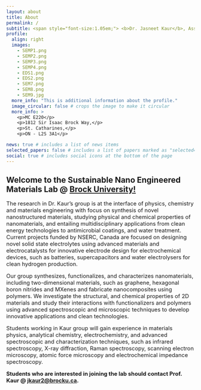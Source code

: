 ```yaml
---
layout: about
title: About
permalink: /
subtitle: <span style="font-size:1.05em;"> <b>Dr. Jasneet Kaur</b>, Assistant Professor, Physics and Engineering at <a href='https://brocku.ca/'>Brock University</a>. <br/></span><br>
profile:
  align: right
  images:
    - SEMP1.png
    - SEMP2.png
    - SEMP3.png
    - SEMP4.png
    - EDS1.png
    - EDS2.png
    - SEM7.png
    - SEM8.png
    - SEM9.jpg
  more_info: "This is additional information about the profile."
  image_circular: false # crops the image to make it circular
  more_info: >
    <p>MC E220</p>
    <p>1812 Sir Isaac Brock Way,</p>
    <p>St. Catharines,</p>
    <p>ON - L2S 3A1</p>

news: true # includes a list of news items
selected_papers: false # includes a list of papers marked as "selected={true}"
social: true # includes social icons at the bottom of the page
---
```


<h2>Welcome to the Sustainable Nano Engineered Materials Lab @ <a href='https://brocku.ca/'>Brock University!</a></h2>

<span style="font-size:1.05em;">The research in Dr. Kaur’s group is at the interface of physics, chemistry and materials engineering with focus on synthesis of novel nanostructured materials, studying physical and chemical properties of nanomaterials, and entailing multidisciplinary applications from clean energy technologies to antimicrobial coatings, and water treatment. Current projects funded by NSERC, Canada are focused on designing novel solid state electrolytes using advanced materials and electrocatalysts for innovative electrode design for electrochemical devices, such as batteries, supercapacitors and water electrolysers for clean hydrogen production.</span>

<span style="font-size:1.05em;">Our group synthesizes, functionalizes, and characterizes nanomaterials, including two-dimensional materials, such as graphene, hexagonal boron nitrides and MXenes and fabricate nanocomposites using polymers. We investigate the structural, and chemical properties of 2D materials and study their interactions with functionalizers and polymers using advanced spectroscopic and microscopic techniques to develop innovative applications and clean technologies.</span>

<span style="font-size:1.05em;">Students working in Kaur group will gain experience in materials physics, analytical chemistry, electrochemistry, and advanced spectroscopic and characterization techniques, such as infrared spectroscopy, X-ray diffraction, Raman spectroscopy, scanning electron microscopy, atomic force microscopy and electrochemical impedance spectroscopy.</span>

<span style="font-size:1.05em;"><b>Students who are interested in joining the lab should contact Prof. Kaur @ <a href="mailto:jkaur2@brocku.ca">jkaur2@brocku.ca</a>.</b></span>
